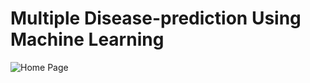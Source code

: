 # Multiple Disease-prediction Using Machine Learning
![Home Page](https://github.com/aftabalammansoori/Mutiple-Disease-Prediction/blob/main/Home.png)
